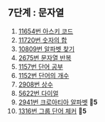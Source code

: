 ## 7단계 : 문자열

1. [11654번 아스키 코드](./01_11654.py)
2. [11720번 숫자의 합](./02_11720.py) 
3. [10809번 알파벳 찾기](./03_10809.py) 
4. [2675번 문자열 반복](./04_2675.py)
5. [1157번 단어 공부](./05_1157.py)
6. [1152번 단어의 개수](./06_1152.py)
7. [2908번 상수](./07_2908.py)
8. [5622번 다이얼](./08_5622.py)
9. [2941번 크로아티아 알파벳](./09_2941.py) 🥈**5**
10. [1316번 그룹 단어 체커](./10_1316.py) 🥈**5**
